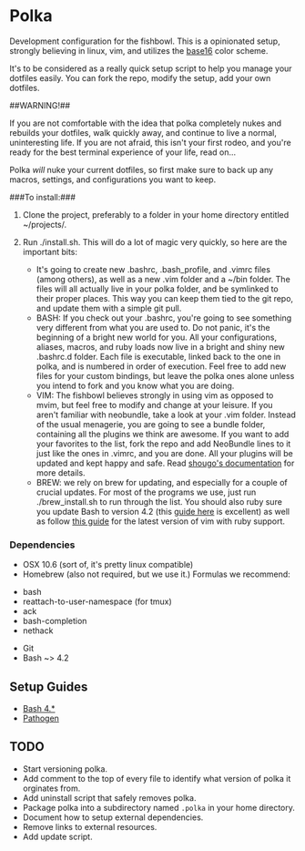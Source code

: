 # Polka

Development configuration for the fishbowl. This is a opinionated setup, strongly believing in linux, vim, and utilizes the [base16](https://github.com/chriskempson/base16) color scheme.

It's to be considered as a really quick setup script to help you manage your dotfiles easily. You can fork the repo, modify the setup, add your own dotfiles.

##WARNING!##

If you are not comfortable with the idea that polka completely nukes and rebuilds your dotfiles, walk quickly away, and continue to live a normal, uninteresting life. If you are not afraid, this isn't your first rodeo, and you're ready for the best terminal experience of your life, read on…

Polka *will* nuke your current dotfiles, so first make sure to back up any macros, settings, and configurations you want to keep.

###To install:###

1. Clone the project, preferably to a folder in your home directory entitled ~/projects/.

2. Run ./install.sh. This will do a lot of magic very quickly, so here are the important bits:
    - It's going to create new .bashrc, .bash_profile, and .vimrc files (among others), as well as a new .vim folder and a ~/bin folder. The files will all actually live in your polka folder, and be symlinked to their proper places. This way you can keep them tied to the git repo, and update them with a simple git pull.
    - BASH: If you check out your .bashrc, you're going to see something very different from what you are used to. Do not panic, it's the beginning of a bright new world for you. All your configurations, aliases, macros, and ruby loads now live in a bright and shiny new .bashrc.d folder. Each file is executable, linked back to the one in polka, and is numbered in order of execution. Feel free to add new files for your custom bindings, but leave the polka ones alone unless you intend to fork and you know what you are doing.
    - VIM: The fishbowl believes strongly in using vim as opposed to mvim, but feel free to modify and change at your leisure. If you aren't familiar with neobundle, take a look at your .vim folder. Instead of the usual menagerie, you are going to see a bundle folder, containing all the plugins we think are awesome. If you want to add your favorites to the list, fork the repo and add NeoBundle lines to it just like the ones in .vimrc, and you are done. All your plugins will be updated and kept happy and safe. Read [shougo's documentation](https://github.com/Shougo/neobundle.vim) for more details.
    - BREW: we rely on brew for updating, and especially for a couple of crucial updates. For most of the programs we use, just run ./brew_install.sh to run through the list. You should also ruby sure you update Bash to version 4.2 (this [guide here](http://od-eon.com/blogs/stefan/upgrading-bash-os-x/) is excellent) as well as follow [this guide](http://blog.jerodsanto.net/2011/08/brew-install-vim/) for the latest version of vim with ruby support.

### Dependencies

* OSX 10.6 (sort of, it's pretty linux compatible)
* Homebrew (also not required, but we use it.)
  Formulas we recommend:

- bash
- reattach-to-user-namespace (for tmux)
- ack
- bash-completion
- nethack

* Git
* Bash ~> 4.2

## Setup Guides

* [Bash 4.*](http://stackoverflow.com/a/11704224)
* [Pathogen](https://github.com/tpope/vim-pathogen)

## TODO
* Start versioning polka.
* Add comment to the top of every file to identify what version of polka it orginates from.
* Add uninstall script that safely removes polka.
* Package polka into a subdirectory named `.polka` in your home directory.
* Document how to setup external dependencies.
* Remove links to external resources.
* Add update script.

